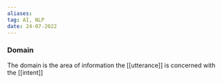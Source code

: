 ```yaml
---
aliases:
tag: AI, NLP
date: 24-07-2022
---
```

### Domain
The domain is the area of information the [[utterance]] is concerned with the [[intent]]